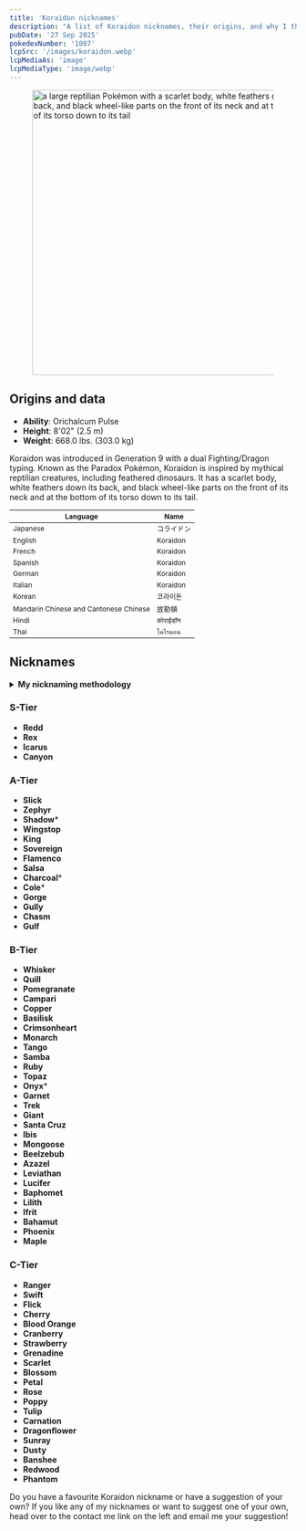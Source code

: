 ```yaml
---
title: 'Koraidon nicknames'
description: "A list of Koraidon nicknames, their origins, and why I think they're cool."
pubDate: '27 Sep 2025'
pokedexNumber: '1007'
lcpSrc: '/images/koraidon.webp'
lcpMediaAs: 'image'
lcpMediaType: 'image/webp'
---
```


<div class="img-center">
	<figure>
		<picture>
			<source srcset="/images/koraidon.webp" type="image/webp">
			<img src="/images/koraidon.jpg" width="500" height="500" alt="a large reptilian Pokémon with a scarlet body, white feathers down its back, and black wheel-like parts on the front of its neck and at the bottom of its torso down to its tail">
		</picture>
	</figure>
</div>

## Origins and data

<div class="room-box">
	<div class="room-box-left">
		<ul>
			<li><strong>Ability</strong>: Orichalcum Pulse</li>
			<li><strong>Height</strong>: 8'02" (2.5 m)</li>
			<li><strong>Weight</strong>: 668.0 lbs. (303.0 kg)</li>
		</ul>
		<p>Koraidon was introduced in Generation 9 with a dual Fighting/Dragon typing. Known as the Paradox Pokémon, Koraidon is inspired by mythical reptilian creatures, including feathered dinosaurs. It has a scarlet body, white feathers down its back, and black wheel-like parts on the front of its neck and at the bottom of its torso down to its tail.</p>
	</div>
	<div class="room-box-right">
		<table class="room-table" style="font-size:12px">
			<thead>
				<tr>
					<th>Language</th>
					<th>Name</th>
				</tr>
			</thead>
			<tbody>
				<tr>
					<td>Japanese</td>
					<td><span lang="ja">コライドン</span></td>
				</tr>
				<tr>
					<td>English</td>
					<td>Koraidon</td>
				</tr>
				<tr>
					<td>French</td>
					<td><span lang="fr">Koraidon</span></td>
				</tr>
				<tr>
					<td>Spanish</td>
					<td>Koraidon</td>
				</tr>
				<tr>
					<td>German</td>
					<td><span lang="de">Koraidon</span></td>
				</tr>
				<tr>
					<td>Italian</td>
					<td>Koraidon</td>
				</tr>
				<tr>
					<td>Korean</td>
					<td><span lang="ko">코라이돈</span></td>
				</tr>
				<tr>
					<td>Mandarin Chinese and Cantonese Chinese</td>
					<td><span lang="zh">故勒頓</span></td>
				</tr>
				<tr>
					<td>Hindi</td>
					<td><span lang="hi">कोराईडॉन</span></td>
				</tr>
				<tr>
					<td>Thai</td>
					<td><span lang="th">โคไรดอน</span></td>
				</tr>
			</tbody>
		</table>
	</div>
</div>

## Nicknames

<section class="deets">
	<details>
	<summary><strong>My nicknaming methodology</strong></summary>
	<ul>
		<li>I rank nicknames by lettered tiers: S, A, B, C, and D. S is the best and D is the worst.</li>
		<li>I'll usually list my inspiration for a nickname so you know where they came from</li>
		<li>Any nickname with an asterisk (*) is for the shiny version which is a charcoal black colour.</li>
	</ul>
	</details>
</section>

### S-Tier

* **Redd**
* **Rex**
* **Icarus**
* **Canyon**

### A-Tier

* **Slick**
* **Zephyr**
* **Shadow**\*
* **Wingstop**
* **King**
* **Sovereign**
* **Flamenco**
* **Salsa**
* **Charcoal**\*
* **Cole**\*
* **Gorge**
* **Gully**
* **Chasm**
* **Gulf**

### B-Tier

* **Whisker**
* **Quill**
* **Pomegranate**
* **Campari**
* **Copper**
* **Basilisk**
* **Crimsonheart**
* **Monarch**
* **Tango**
* **Samba**
* **Ruby**
* **Topaz**
* **Onyx**\*
* **Garnet**
* **Trek**
* **Giant**
* **Santa Cruz**
* **Ibis**
* **Mongoose**
* **Beelzebub**
* **Azazel**
* **Leviathan**
* **Lucifer**
* **Baphomet**
* **Lilith**
* **Ifrit**
* **Bahamut**
* **Phoenix**
* **Maple**

### C-Tier

* **Ranger**
* **Swift**
* **Flick**
* **Cherry**
* **Blood Orange**
* **Cranberry**
* **Strawberry**
* **Grenadine**
* **Scarlet**
* **Blossom**
* **Petal**
* **Rose**
* **Poppy**
* **Tulip**
* **Carnation**
* **Dragonflower**
* **Sunray**
* **Dusty**
* **Banshee**
* **Redwood**
* **Phantom**

Do you have a favourite Koraidon nickname or have a suggestion of your own? If you like any of my nicknames or want to suggest one of your own, head over to the contact me link on the left and email me your suggestion!